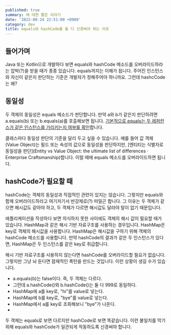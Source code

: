 ```yaml
---
published: true
summary: 에 대한 짧은 이야기
date: '2022-08-24 22:51:00 +0900'
category: dev
title: equals와 hashCode를 둘 다 신경써야 하는 이유
---
```

## 들어가며

Java 또는 Kotlin으로 개발하다 보면 equals와 hashCode 메소드를 오버라이드하라는 압박(?)을 받을 때가 종종 있습니다. equals까지는 이해가 됩니다. 주어진 인스턴스와 자신이 같은지 판단하는 기준은 개발자가 정해주어야 하니까요. 그런데 hashcCode는 왜?

## 동일성

두 객체의 동일성은 equals 메소드가 판단합니다. 만약 a와 b가 같은지 판단하려면 a.equals(b) 또는 b.equals(a)를 호출해보면 됩니다. [기본적으로 equals는 두 레퍼런스가 같은 인스턴스를 가리키는지 여부를 확인](https://stackoverflow.com/a/4179011)합니다.

클래스마다 동일성 판단의 기준을 달리 두고 싶을 수 있습니다. 예를 들어 값 객체(Value Object)는 필드 또는 속성의 값으로 동일성을 판단하지만, [엔티티는 식별자로 동일성을 판단](Entity vs Value Object: the ultimate list of differences · Enterprise Craftsmanship)합니다. 이럴 때에 equals 메소드를 오버라이드하면 됩니다. 

## hashCode가 필요할 때

hashCode는 객체의 동일성과 직접적인 관련이 있지는 않습니다. 그렇지만 equals와 함께 오버라이드하라고 여기저기서 반강제로(?) 떠밀곤 합니다. 그 이유는 두 객체가 같으면 해시값도 같아야 하고, 두 객체가 다르면 해시값도 달라야 탈이 없기 때문입니다.

애플리케이션을 작성하다 보면 의식하지 못한 사이에도 객체의 해시 값이 필요할 때가 있습니다. HashMap과 같은 해시 기반 자료구조를 사용하는 경우입니다. HashMap은 key로 객체의 해시값을 사용합니다. HashMap은 해시값을 구하기 위해 객체의 hashCode 메소드를 사용합니다. 만약 hashCode의 결과가 같은 두 인스턴스가 있다면, HashMap은 두 인스턴스를 같은 key로 취급합니다.

해시 기반 자료구조를 사용하지 않는다면 hashCode를 오버라이드할 필요가 없습니다. 그렇지만 그냥 놔 둔다면 잠재적인 폭탄을 만드는 것입니다. 이런 상황이 생길 수가 있습니다.

- a.equals(b)는 false이다. 즉, 두 객체는 다르다.
- 그런데 a.hashCode()와 b.hashCode()는 둘 다 999로 동일하다.
- HashMap에 a를 key로, "hi"를 value로 넣는다.
- HashMap에 b를 key로, "bye"를 value로 넣는다.
- HashMap에서 a를 key로 조회해보니 "bye"가 나온다.
- 
두 객체는 equals로 보면 다르지만 hashCode로 보면 똑같습니다. 이런 불일치를 막기 위해 equals와 hashCode가 일관되게 작동하도록 신경써야 합니다.
